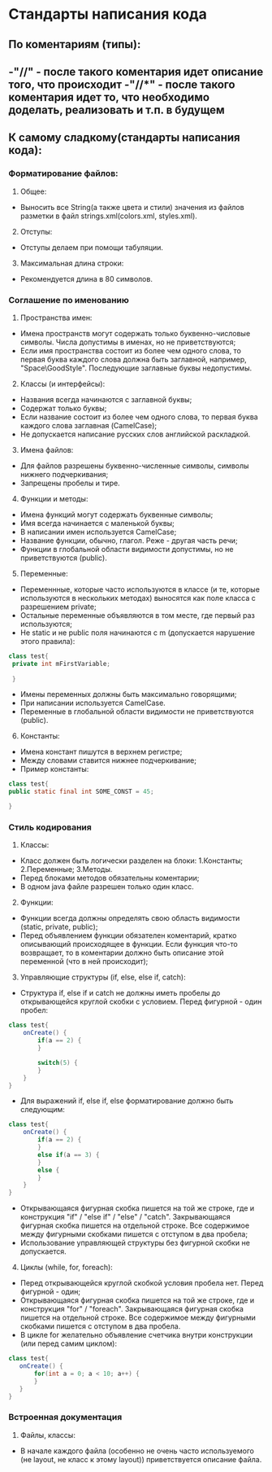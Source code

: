 # Стандарты написания кода
## По коментариям (типы):
-"//" - после такого коментария идет описание того, что происходит
-"//*" - после такого коментария идет то, что необходимо доделать, реализовать и т.п. в будущем
----------------------------------------------------------------------------------------------------
## К самому сладкому(стандарты написания кода):
### Форматирование файлов:
1. Oбщее: 
- Выносить все String(а также цвета и стили) значения из файлов разметки в файл strings.xml(colors.xml, styles.xml).
2. Отступы:
- Отступы делаем при помощи табуляции.
3. Максимальная длина строки:
- Рекомендуется длина в 80 символов.
### Соглашение по именованию
1. Пространства имен:
- Имена пространств могут содержать только буквенно-числовые символы. Числа допустимы в именах, но не приветствуются;
- Если имя пространства состоит из более чем одного слова, то первая буква каждого слова должна быть заглавной, например, "Space\GoodStyle". Последующие заглавные буквы недопустимы.
2. Классы (и интерфейсы):
- Названия всегда начинаются с заглавной буквы;
- Содержат только буквы;
- Если название состоит из более чем одного слова, то первая буква каждого слова заглавная (CamelCase);
- Не допускается написание русских слов английской раскладкой.
3. Имена файлов:
- Для файлов разрешены буквенно-численные символы, символы нижнего подчеркивания;
- Запрещены пробелы и тире.
4. Функции и методы:
- Имена функций могут содержать буквенные символы;
- Имя всегда начинается с маленькой буквы;
- В написании имен используется CamelCase;
- Название функции, обычно, глагол. Реже - другая часть речи;
- Функции в глобальной области видимости допустимы, но не приветствуются (public).
5. Переменные:
- Переменнные, которые часто используются в классе (и те, которые используются в нескольких методах) выносятся как поле класса с разрешением private;
- Остальные переменные объявляются в том месте, где первый раз используются;
- Не static и не public поля начинаются с m (допускается нарушение этого правила):
```java
class test{
 private int mFirstVariable;
 
 }
 ```
- Имены переменных должны быть максимально говорящими;
- При написании используется CamelCase.
- Переменные в глобальной области видимости не приветствуются (public).
6. Константы:
- Имена констант пишутся в верхнем регистре;
- Между словами ставится нижнее подчеркивание;
- Пример константы:
 ```java
class test{
 public static final int SOME_CONST = 45;
 
 }
```
### Стиль кодирования
1. Классы:
- Класс должен быть логически разделен на блоки:
1.Константы;
2.Переменные;
3.Методы.
- Перед блоками методов обязательны коментарии;
- В одном java файле разрешен только один класс.
2. Функции:
- Функции всегда должны определять свою область видимости (static, private, public);
- Перед объявлением функции обязателен коментарий, кратко описывающий происходящее в функции. Если функция что-то возвращает, то в коментарии должно быть описание этой переменной (что в ней происходит);
3. Управляющие структуры (if, else, else if, catch):
- Структура if, else if и catch не должны иметь пробелы до открывающейся круглой скобки с условием. Перед фигурной - один пробел:
```java
class test{
    onCreate() {
        if(a == 2) {
        }

        switch(5) {
        }
    }
}
```
- Для выражений if, else if, else форматирование должно быть следующим:
```java
class test{
    onCreate() {
        if(a == 2) {
        }
        else if(a == 3) {
        }
        else {
        }
    }
}
```
- Открывающаяся фигурная скобка пишется на той же строке, где и конструкция "if" / "else if" / "else" / "catch". Закрывающаяся фигурная скобка пишется на отдельной строке. Все содержимое между фигурными скобками пишется с отступом в два пробела;
- Использование управляющей структуры без фигурной скобки не допускается.
4. Циклы (while, for, foreach):
- Перед открывающейся круглой скобкой условия пробела нет. Перед фигурной - один;
- Открывающаяся фигурная скобка пишется на той же строке, где и конструкция "for" / "foreach". Закрывающаяся фигурная скобка пишется на отдельной строке. Все содержимое между фигурными скобками пишется с отступом в два пробела.
- В цикле for желательно объявление счетчика внутри конструкции (или перед самим циклом):
 ```java
 class test{
    onCreate() {
        for(int a = 0; a < 10; a++) {
        }
    }
}
```
### Встроенная документация
1. Файлы, классы:
- В начале каждого файла (особенно не очень часто используемого (не layout, не класс к этому layout)) приветствуется описание файла.
